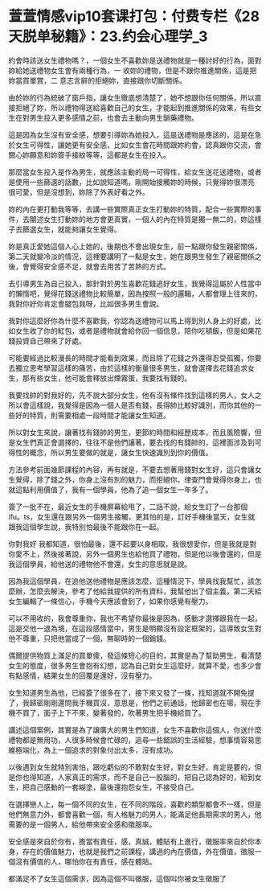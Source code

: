 # 萱萱情感vip10套课打包：付费专栏《28天脱单秘籍》：23.约会心理学_3

約會時該送女生禮物嗎？，一個女生不喜歡妳是送禮物就是一種討好的行為，面對妳給她送禮物女生會有兩種行為，一 收妳的禮物，但是不跟你推進關係，這是把妳當買單賞，二 意志言辭的拒絕妳，直接跟你切斷關係。

由於妳的行為統破了窗戶指，讓女生徹底想清楚了，她不想跟你任何關係，所以直接拒絕了妳，所以禮物得送給喜歡自己的女生，才能起到推進關係的效果，有些女生在對男生投入更多感情之前，也會去主動向男生鎖藥禮物。

這是因為女生沒有安全感，想要引導妳為她投入，這是送禮物是應該的，這是在急於女生可得性，讓她更有安全感，比如女生會花時間跟妳約會，認真跟你交流，會關心妳願意和妳簽手接紋等等，這都是女生在投入。

那麼當女生投入是作為男生，就應該主動的局一可得性，給女生送花送禮物，或者是使用一些篩選的話數，比如說知道嗎，剛開始接觸妳的時候，只覺得妳很漂亮 很可愛，但是沒想到，妳除了外表好看之外。

妳的內在更打動我等等，去講一些實際真正女生打動妳的特質，配合一些實際的事件，去闡述女生打動妳的地方會更真實，一個人的內在特質是獨一無二的，妳這樣子去篩選女生，就能夠讓女生覺得。

妳是真正愛她這個人心上她的，後期也不會出現女生，前一點跟你發生親密關係，第二天就變冷淡的情況，這裡要講明了一點是女生，她在跟男生發生了親密關係之後，會覺得安全感不足，就會去用苦了苦熱的方式。

去引導男生為自己投入，那針對於男生喜歡花錢逃好女生，我覺得這屬於人性當中的懶惰吧，覺得花錢送禮物比較簡單，因為按照一般的邏輯，人都會理上往來的，我對你好你肯定會腿包我呀，比如很多男生會說。

我對你這麼好你為什麼不喜歡我，你認為送禮物可以馬上得到別人身上的好處，比如女生收了你的紅包，或者是禮物就會給你回一個信息，陪你吃頓飯，但是如果花錢投資自己帶來了好處。

可能要經過比較漫長的時間才能看到效果，而且除了花錢之外還得忍受孤獨，你要去獨立思考學習這樣的痛苦，由於這樣的衡量很多男生，就會選擇去花錢追求女生，那有些女生，他可能會釋放出煙霧蛋，我要找有錢的。

我要找帥的對我好的，先不說大部分女生，他有沒有條件找到這樣的男人，女人之所以會這樣說，我覺得是因為一個人是否有錢，長得帥比較好識別，而你其他的一些好的特質，則需要相處一段時間才能讓女生知道。

所以對女生來說，讓著找有錢帥的男生，更節約時間和經歷成本，而且風險響，但是女生們真正會選擇的，往往不是他們讓著，要去找的有錢帥的，這裡面涉及到可得性的概念，所以男生要做的就是，讓女生快速識別到你的價值。

方法參考前面幾節課程的內容，再有就是，不要去想著用錢對女生好，這只會讓女生覺得，除了錢之外，你身上沒有別的魅力，而拒絕你，律查門會覺得你身上，也就這點利用價值了，我有一個學員，他為了追一個女生一年多了。

簽了一批不在，最近女生的手機屏幕給甩了，二話不說，給女生訂了一台那個ifu。ts，女生還在跟另外一個男生接觸，更其怕的是，訂好手機後當天，女生就跟我這個學生說，我特別怕最後不能跟你在一起。

你對我好 我都知道，很怕最後，還不起要以身相取，我很想愛你，但是我就是對你愛不上，然後接著說，另外一個男生也給他買了禮物，但是他以後會還的，但是我這個學員，給他送的禮物他不會還，女生的意思就是說。

因為我這個學員，在追他送他禮物是應該怎麼，這種情況下，學員找我幫忙，該怎麼辦，怎麼去解決，參考了他給我提供的所有資料，我幫他出了個主義，第二天給女生編輯了一條信心，手機今天應該會到了，如果你感覺有壓力。

可以不用收的，我會尊重你，我也不希望你最後是因為，感動才選擇跟我在一起，這是交他一退為境，在這段感情當中，男生是明顯沒有設定框架的，這導致女生對他不尊重，只把他當成了一個，無聊時的一個銷錢。

偶爾提供物質上滿足的買單傻，發這條短心的目的，其實是為了幫助男生，看清楚女生的態度，很多男生會抱有幻想，認為自己對女生這麼好，就算不愛，也多少會有點感情，結果女生的回覆是還好，沒有壓力。

女生知道男生為他，已經簽了很多在了，接下來又發了一條，找知道就不開免提了，我歸密剛剛還問我手機買沒，意思是，他們之前通話，他歸密也在場，現在手機不買了，面子上下不來，變著發的，吹著男生把手機給買了。

講述這個案例，其實是為了讓廣大的男生們知道，女生不喜歡你這個人，你送什麼禮物都是無用功，人很多時候會忙碌的，追尋一些錯誤的生活經驗，想事情容易思維極端化，為上一個追求的對象付出太多，沒有成功。

以後遇到女生就特別害怕，跟吃虧似的不敢對女生好，對女生好，肯定是要的，但是你也得知道，人家真正的需求，而不是自己一股腦的，把自己認為好的，給到女生，把自己感動的一套糊塗，最後還抱怨女生，不接受自己。

在選擇戀人上，每一個不同的女生，在不同的階段，喜歡的類型都會不一樣，但是他們無意力外，都會喜歡一個，有人格魅力的男人，能滿足他長期需求的男人，他需要的是一個男人，給他帶來安全感和徵服率。

安全感是來自於你有，擔當有責任，感，真誠，體貼有上進行，徵服率來自於你本身，存在的價值魅力，也就是我們之前課程，講過的內在價值，外在價值，徵服一個沒有價值的人，哪怕你在有責任，感在體貼。

都滿足不了女生這個需求，因為這個不叫徵服，這個叫你被女生徵服了